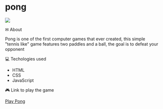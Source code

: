 # pong

<img src="https://imgur.com/a/5Gn75Re" />

✉ About

Pong is one of the first computer games that ever created, this simple "tennis like" game features two paddles and a ball, the goal is to defeat your opponent

💻 Techologies used

- HTML
- CSS
- JavaScript

🎮 Link to play the game

[Play Pong](https://pong-al.vercel.app)
